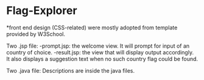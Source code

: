 # Flag-Explorer
*front end design (CSS-related) were mostly adopted from template provided by W3School.

Two .jsp file:
	-prompt.jsp: the welcome view. It will prompt for input of an country of choice.
	-result.jsp: the view that will display output accordingly. It also displays a suggestion text when no such country flag could be found.

Two .java file:
	Descriptions are inside the java files.
